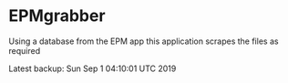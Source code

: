 # EPMgrabber
Using a database from the EPM app this application scrapes the files as required


Latest backup: Sun Sep 1 04:10:01 UTC 2019
